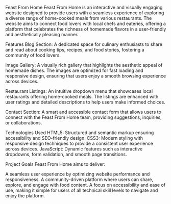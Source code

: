 Feast From Home
Feast From Home is an interactive and visually engaging website designed to provide users with a seamless experience of exploring a diverse range of home-cooked meals from various restaurants. The website aims to connect food lovers with local chefs and eateries, offering a platform that celebrates the richness of homemade flavors in a user-friendly and aesthetically pleasing manner.

Features
Blog Section: A dedicated space for culinary enthusiasts to share and read about cooking tips, recipes, and food stories, fostering a community of food lovers.

Image Gallery: A visually rich gallery that highlights the aesthetic appeal of homemade dishes. The images are optimized for fast loading and responsive design, ensuring that users enjoy a smooth browsing experience across devices.

Restaurant Listings: An intuitive dropdown menu that showcases local restaurants offering home-cooked meals. The listings are enhanced with user ratings and detailed descriptions to help users make informed choices.

Contact Section: A smart and accessible contact form that allows users to connect with the Feast From Home team, providing suggestions, inquiries, or collaborations.

Technologies Used
HTML5: Structured and semantic markup ensuring accessibility and SEO-friendly design.
CSS3: Modern styling with responsive design techniques to provide a consistent user experience across devices.
JavaScript: Dynamic features such as interactive dropdowns, form validation, and smooth page transitions.

Project Goals
Feast From Home aims to deliver:

A seamless user experience by optimizing website performance and responsiveness.
A community-driven platform where users can share, explore, and engage with food content.
A focus on accessibility and ease of use, making it simple for users of all technical skill levels to navigate and enjoy the platform.
